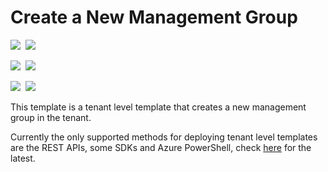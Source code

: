 # Create a New Management Group

<IMG SRC="https://azurequickstartsservice.blob.core.windows.net/badges/tenant-level-deployments/new-mg/PublicLastTestDate.svg" />&nbsp;
<IMG SRC="https://azurequickstartsservice.blob.core.windows.net/badges/tenant-level-deployments/new-mg/PublicDeployment.svg" />&nbsp;

<IMG SRC="https://azurequickstartsservice.blob.core.windows.net/badges/tenant-level-deployments/new-mg/FairfaxLastTestDate.svg" />&nbsp;
<IMG SRC="https://azurequickstartsservice.blob.core.windows.net/badges/tenant-level-deployments/new-mg/FairfaxDeployment.svg" />&nbsp;

<IMG SRC="https://azurequickstartsservice.blob.core.windows.net/badges/tenant-level-deployments/new-mg/BestPracticeResult.svg" />&nbsp;
<IMG SRC="https://azurequickstartsservice.blob.core.windows.net/badges/tenant-level-deployments/new-mg/CredScanResult.svg" />&nbsp;

This template is a tenant level template that creates a new management group in the tenant.

Currently the only supported methods for deploying tenant level templates are the REST APIs, some SDKs and Azure PowerShell, check [here](https://docs.microsoft.com/en-us/azure/azure-resource-manager/templates/deploy-to-management-group) for the latest.
